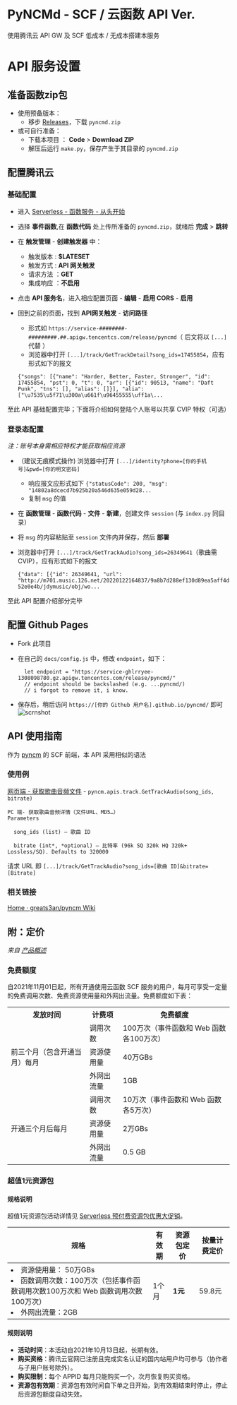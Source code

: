 # PyNCMd - SCF / 云函数 API Ver.
使用腾讯云 API GW 及 SCF 低成本 / 无成本搭建本服务
# API 服务设置
## 准备函数zip包
- 使用预备版本：  
  - 移步 [Releases](https://github.com/greats3an/pyncmd/releases)，下载 `pyncmd.zip`
- 或可自行准备：
  - 下载本项目 ： **Code** > **Download ZIP** 
  - 解压后运行 `make.py`，保存产生于其目录的 `pyncmd.zip`  

## 配置腾讯云
### 基础配置
- 进入 [Serverless - 函数服务 - 从头开始](https://console.cloud.tencent.com/scf/list-create?&createType=empty)
- 选择 **事件函数**,在 **函数代码** 处上传所准备的 `pyncmd.zip`，就绪后 **完成** > **跳转**
- 在 **触发管理** - **创建触发器** 中：
  - 触发版本 : **$LATESET**
  - 触发方式 : **API 网关触发**
  - 请求方法 ：**GET**
  - 集成响应 ：**不启用**
- 点击 **API 服务名**，进入相应配置页面 - **编辑** - **启用 CORS** - **启用**
- 回到之前的页面，找到 **API网关触发** - **访问路径**
  - 形式如 `https://service-########-#########.##.apigw.tencentcs.com/release/pyncmd`（ 后文将以 `[...]` 代替  ）
  - 浏览器中打开 `[...]/track/GetTrackDetail?song_ids=17455854`，应有形式如下的报文
  
  `{"songs": [{"name": "Harder, Better, Faster, Stronger", "id": 17455854, "pst": 0, "t": 0, "ar": [{"id": 90513, "name": "Daft Punk", "tns": [], "alias": []}], "alia": ["\u7535\u5f71\u300a\u661f\u96455555\uff1a\...`

至此 API 基础配置完毕；下面将介绍如何登陆个人账号以共享 CVIP 特权（可选）
### 登录态配置
*注：账号本身需相应特权才能获取相应资源*

- （建议无痕模式操作) 浏览器中打开 `[...]/identity?phone=[你的手机号]&pwd=[你的明文密码]`
  - 响应报文应形式如下
    `{"statusCode": 200, "msg": "14802a8dcecd7b925b20a546d635e059d28...`
  - 复制 `msg` 的值
- 在 **函数管理** - **函数代码** - **文件** - **新建**，创建文件 `session` (与 `index.py` 同目录）
- 将 `msg` 的内容粘贴至 `session` 文件内并保存，然后 **部署**
- 浏览器中打开 `[...]/track/GetTrackAudio?song_ids=26349641`（歌曲需 CVIP），应有形式如下的报文

  `{"data": [{"id": 26349641, "url": "http://m701.music.126.net/20220122164837/9a8b7d288ef130d89ea5aff4d52e0e4b/jdymusic/obj/wo...`
  
至此 API 配置介绍部分完毕

## 配置 Github Pages
- Fork 此项目
- 在自己的 `docs/config.js` 中，修改 `endpoint`，如下：

        let endpoint = "https://service-ghlrryee-1308098780.gz.apigw.tencentcs.com/release/pyncmd/"
        // endpoint should be backslashed (e.g. ...pyncmd/)
        // i forgot to remove it, i know.

- 保存后，稍后访问 `https://[你的 Github 用户名].github.io/pyncmd/` 即可
![scrnshot](https://user-images.githubusercontent.com/31397301/150633232-14760ab9-7403-4d02-948b-c039132c82bb.gif)

## API 使用指南
作为 [pyncm]() 的 SCF 前端，本 API 采用相似的语法
### 使用例
[网页端 - 获取歌曲音频文件](https://github.com/greats3an/pyncm/wiki/05---%E6%AD%8C%E6%9B%B2#pyncmapistrackgettrackaudiosong_ids-list-bitrate320000) - `pyncm.apis.track.GetTrackAudio(song_ids, bitrate)`

    PC 端- 获取歌曲音频详情（文件URL、MD5…）
    Parameters

      song_ids (list) – 歌曲 ID
  
      bitrate (int*, *optional) – 比特率 (96k SQ 320k HQ 320k+ Lossless/SQ). Defaults to 320000  

请求 URL 即 `[...]/track/GetTrackAudio?song_ids=[歌曲 ID]&bitrate=[Bitrate]`

### 相关链接
[Home · greats3an/pyncm Wiki](https://github.com/greats3an/pyncm/wiki)

## 附：定价
*来自 [产品概述](https://cloud.tencent.com/document/product/583/9199)*
### 免费额度

自2021年11月01日起，所有开通使用云函数 SCF 服务的用户，每月可享受一定量的免费调用次数、免费资源使用量和外网出流量。免费额度如下表：
<table>
  <tr>
    <th class="align-left">发放时间</th>
    <th class="align-left">计费项</th>
    <th class="align-left">免费额度</th>
  </tr>
  <tr>
    <td rowspan="3">前三个月（包含开通当月）每月</td>
    <td>调用次数</td>
    <td>100万次（事件函数和 Web 函数各100万次）</td>
  </tr>
  <tr>
    <td>资源使用量</td>
    <td>40万GBs</td>
  </tr>
  <tr>
    <td>外网出流量</td>
    <td>1GB</td>
  </tr>
  <tr>
    <td rowspan="3">开通三个月后每月</td>
    <td>调用次数</td>
    <td>10万次（事件函数和 Web 函数各5万次）</td>
  </tr>
  <tr>
    <td>资源使用量</td>
    <td>2万GBs</td>
  </tr>
  <tr>
    <td>外网出流量</td>
    <td>0.5 GB</td>
  </tr>
</table>

### 超值1元资源包
#### 规格说明 
超值1元资源包活动详情见 [Serverless 预付费资源包优惠大促销](https://cloud.tencent.com/act/pro/scf_pkg?from=15457)。

<table>
<thead>
<tr>
<th><strong>规格</strong></th>
<th><strong>有效期</strong></th>
<th>资源包定价</th>
<th>按量计费定价</th>
</tr>
</thead>
<tbody><tr>
<td><li>资源使用量： 50万GBs<br></li><li>函数调用次数：100万次（包括事件函数调用次数100万次和 Web 函数调用次数100万次） <br></li><li>外网出流量：2GB</li></td>
<td>1个月</td>
<td><strong>1元</strong></td>
<td>59.8元</td>
</tr>
</tbody></table>



#### 规则说明

- **活动时间**：本活动自2021年10月13日起，长期有效。
- **购买资格**：腾讯云官网已注册且完成实名认证的国内站用户均可参与（协作者与子用户账号除外）。
- **购买限制**：每个 APPID 每月只能购买一个，次月恢复购买资格。
- **资源包有效期**：资源包有效时间自下单之日开始，到有效期结束时停止，停止后资源包额度自动失效。

